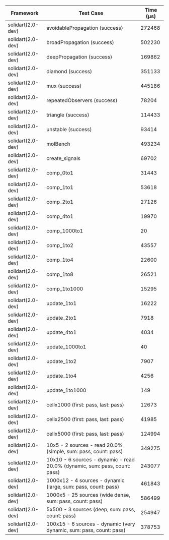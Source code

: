 | Framework | Test Case | Time (μs) |
| --- | --- | --- |
| solidart(2.0-dev) | avoidablePropagation (success) | 272468 |
| solidart(2.0-dev) | broadPropagation (success) | 502230 |
| solidart(2.0-dev) | deepPropagation (success) | 169862 |
| solidart(2.0-dev) | diamond (success) | 351133 |
| solidart(2.0-dev) | mux (success) | 445186 |
| solidart(2.0-dev) | repeatedObservers (success) | 78204 |
| solidart(2.0-dev) | triangle (success) | 114433 |
| solidart(2.0-dev) | unstable (success) | 93414 |
| solidart(2.0-dev) | molBench | 493234 |
| solidart(2.0-dev) | create_signals | 69702 |
| solidart(2.0-dev) | comp_0to1 | 31443 |
| solidart(2.0-dev) | comp_1to1 | 53618 |
| solidart(2.0-dev) | comp_2to1 | 27126 |
| solidart(2.0-dev) | comp_4to1 | 19970 |
| solidart(2.0-dev) | comp_1000to1 | 20 |
| solidart(2.0-dev) | comp_1to2 | 43557 |
| solidart(2.0-dev) | comp_1to4 | 22600 |
| solidart(2.0-dev) | comp_1to8 | 26521 |
| solidart(2.0-dev) | comp_1to1000 | 15295 |
| solidart(2.0-dev) | update_1to1 | 16222 |
| solidart(2.0-dev) | update_2to1 | 7918 |
| solidart(2.0-dev) | update_4to1 | 4034 |
| solidart(2.0-dev) | update_1000to1 | 40 |
| solidart(2.0-dev) | update_1to2 | 7907 |
| solidart(2.0-dev) | update_1to4 | 4256 |
| solidart(2.0-dev) | update_1to1000 | 149 |
| solidart(2.0-dev) | cellx1000 (first: pass, last: pass) | 12673 |
| solidart(2.0-dev) | cellx2500 (first: pass, last: pass) | 41985 |
| solidart(2.0-dev) | cellx5000 (first: pass, last: pass) | 124994 |
| solidart(2.0-dev) | 10x5 - 2 sources - read 20.0% (simple, sum: pass, count: pass) | 349275 |
| solidart(2.0-dev) | 10x10 - 6 sources - dynamic - read 20.0% (dynamic, sum: pass, count: pass) | 243077 |
| solidart(2.0-dev) | 1000x12 - 4 sources - dynamic (large, sum: pass, count: pass) | 461843 |
| solidart(2.0-dev) | 1000x5 - 25 sources (wide dense, sum: pass, count: pass) | 586499 |
| solidart(2.0-dev) | 5x500 - 3 sources (deep, sum: pass, count: pass) | 254947 |
| solidart(2.0-dev) | 100x15 - 6 sources - dynamic (very dynamic, sum: pass, count: pass) | 378753 |
